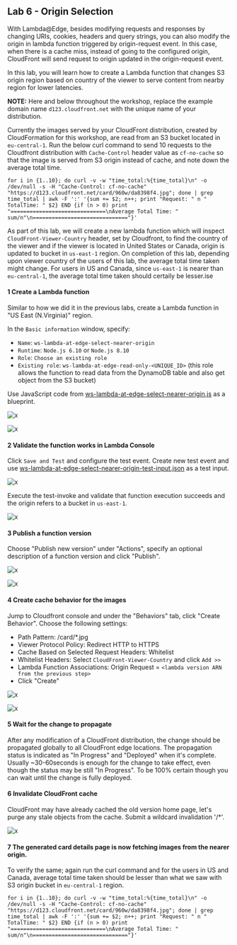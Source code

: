 ## Lab 6 - Origin Selection

With Lambda@Edge, besides modifying requests and responses by changing URIs, cookies, headers and query strings, you can also modify the origin in lambda function triggered by origin-request event. In this case, when there is a cache miss, instead of going to the configured origin, CloudFront will send request to origin updated in the origin-request event.

In this lab, you will learn how to create a Lambda function that changes S3 origin region based on country of the viewer to serve content from nearby region for lower latencies. 

**NOTE:** Here and below throughout the workshop, replace the example domain name `d123.cloudfront.net` with the unique name of your distribution.

Currently the images served by your CloudFront distribution, created by CloudFormation for this workshop, are read from an S3 bucket located in `eu-central-1`. 
Run the below curl command to send 10 requests to the Cloudfront distribution with `Cache-Control` header value as `cf-no-cache` so that the image is served from S3 origin instead of cache, and note down the average total time.
```
for i in {1..10}; do curl -v -w "time_total:%{time_total}\n" -o /dev/null -s -H "Cache-Control: cf-no-cache" "https://d123.cloudfront.net/card/960w/da8398f4.jpg"; done | grep time_total | awk -F ':' '{sum += $2; n++; print "Request: " n "  TotalTime: " $2} END {if (n > 0) print "==============================\nAverage Total Time: " sum/n"\n=============================="}'
```
As part of this lab, we will create a new lambda function which will inspect `CloudFront-Viewer-Country` header, set by Cloudfront, to find the country of the viewer and if the viewer is located in United States or Canada, origin is updated to bucket in `us-east-1` region. On completion of this lab, depending upon viewer country of the users of this lab, the average total time taken might change. For users in US and Canada, since `us-east-1` is nearer than `eu-central-1`, the average total time taken should certaily be lesser.ise

#### 1 Create a Lambda function

Similar to how we did it in the previous labs, create a Lambda function in "US East (N.Virginia)" region.

In the `Basic information` window, specify:
* `Name`: `ws-lambda-at-edge-select-nearer-origin`
* `Runtime`: `Node.js 6.10` or `Node.js 8.10`
* `Role`: `Choose an existing role`
* `Existing role`: `ws-lambda-at-edge-read-only-<UNIQUE_ID>` (this role allows the function to read data from the DynamoDB table and also get object from the S3 bucket)

Use JavaScript code from [ws-lambda-at-edge-select-nearer-origin.js](./ws-lambda-at-edge-select-nearer-origin.js) as a blueprint.

![x](./img/pic-1-create-function-select-nearer-origin.png)

![x](./img/pic-1-create-function-select-nearer-origin2.png)

#### 2 Validate the function works in Lambda Console

Click `Save and Test` and configure the test event. Create new test event and use [ws-lambda-at-edge-select-nearer-origin-test-input.json](./ws-lambda-at-edge-select-nearer-origin-test-input.js) as a test input.

![x](./img/pic-2-configure-test-event.png)

Execute the test-invoke and validate that function execution succeeds and the origin refers to a bucket in `us-east-1`.

![x](./img/pic-3-test-invoke-select-nearer-origin.png)

#### 3 Publish a function version

Choose "Publish new version" under "Actions", specify an optional description of a function version and click "Publish".

![x](./img/pic-4-publish-function-version.png)

![x](./img/pic-4-publish-function-version2.png)


#### 4 Create cache behavior for the images 

Jump to Cloudfront console and under the "Behaviors" tab, click "Create Behavior". Choose the following settings:
* Path Pattern: /card/*.jpg
* Viewer Protocol Policy: Redirect HTTP to HTTPS
* Cache Based on Selected Request Headers: Whitelist
* Whitelist Headers: Select `CloudFront-Viewer-Country` and click `Add >>`
* Lambda Function Associations: Origin Request = `<lambda version ARN from the previous step>`
* Click "Create"

![x](./img/pic-5-create-new-behavior.png)

![x](./img/pic-5-create-new-behavior2.png)

#### 5 Wait for the change to propagate

After any modification of a CloudFront distribution, the change should be propagated globally to all CloudFront edge locations. The propagation status is indicated as "In Progress" and "Deployed" when it's complete. Usually ~30-60seconds is enough for the change to take effect, even though the status may be still "In Progress". To be 100% certain though you can wait until the change is fully deployed.

#### 6 Invalidate CloudFront cache

CloudFront may have already cached the old version home page, let's purge any stale objects from the cache. Submit a wildcard invalidation '/*'.

![x](./img/pic-6-invalidate.png)

#### 7 The generated card details page is now fetching images from the nearer origin.

To verify the same; again run the curl command and for the users in US and Canada, average total time taken should be lesser than what we saw with S3 origin bucket in `eu-central-1` region.
```
for i in {1..10}; do curl -v -w "time_total:%{time_total}\n" -o /dev/null -s -H "Cache-Control: cf-no-cache" "https://d123.cloudfront.net/card/960w/da8398f4.jpg"; done | grep time_total | awk -F ':' '{sum += $2; n++; print "Request: " n "  TotalTime: " $2} END {if (n > 0) print "==============================\nAverage Total Time: " sum/n"\n=============================="}'
```  
